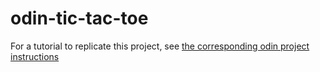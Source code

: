 # odin-tic-tac-toe
For a tutorial to replicate this project, see [the corresponding odin project instructions](https://www.theodinproject.com/lessons/node-path-javascript-tic-tac-toe)
